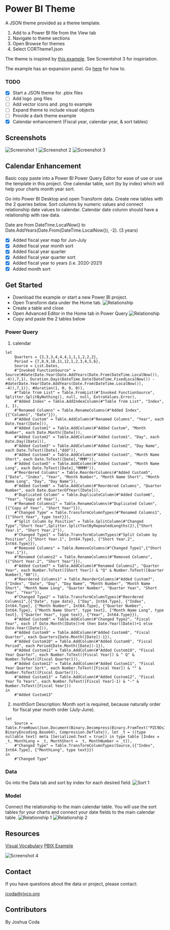 # Power BI Theme
A JSON theme provided as a theme template. 

1. Add to a Power BI file from the View tab 
2. Navigate to theme sections
3. Open Browse for themes
4. Select CORTheme1.json 

The theme is inspired by [this example](https://app.powerbi.com/view?r=eyJrIjoiYmU0ZjYzYmItMTE0NC00NTRiLTkwZTYtNDkzZDYwOTA5ZWI5IiwidCI6IjRiYjUwOGE5LTc1MzQtNGY0OC1iOTQxLTNkNDhlZGY5YzM3YSJ9). See Screentshot 3 for inspiriation.

The example has an expansion panel. Go [here](https://exceleratorbi.com.au/create-a-power-bi-slicer-panel/) for how to. 

### TODO

- [x] Start a JSON theme for .pbix files
- [ ] Add logo .png files
- [ ] Add vector icons and .png to example
- [ ] Expand theme to include visual objects
- [ ] Provide a dark theme example
- [x] Calendar enhancement (Fiscal year, calendar year, & sort tables)

## Screenshots
![Screenshot 1](docs/images/example1.png)
![Screenshot 2](docs/images/example2.png)
![Screenshot 3](docs/images/example3.png)


## Calendar Enhancement
Basic copy paste into a Power BI Power Query Editor for ease of use or use the template in this project. One calendar table, sort (by by index) which will help your charts month year sort.

Go into Power BI Desktop and open Transform data. Create new tables with the 2 queries below. Sort columns by numeric values and connect relationship date values to calendar. Calendar date column should have a relationship with raw data. 

Date are from DateTime.LocalNow() to Date.AddYears(Date.From(DateTime.LocalNow()), -2). (3 years)

- [x] Added fiscal year map for Jun-July
- [x] Added fiscal year month sort
- [x] Added fiscal year quarter
- [x] Added fiscal year quarter sort
- [x] Added fiscal year to years (i.e. 2020-2021)
- [x] Added month sort

## Get Started
* Download the example or start a new Power BI project. 
* Open Transform data under the Home tab.
![Relationship](/docs/images/get_started.png)
* Create a table and close
* Open Advanced Editor in the Home tab in Power Query
![Relationship](/docs/images/advanced_editor.png)
* Copy and paste the 2 tables below

### Power Query
1. calendar

```
let
    Quarters = {3,3,3,4,4,4,1,1,1,2,2,2},
    Period = {7,8,9,10,11,12,1,2,3,4,5,6},
    Source = List.Dates,
    #"Invoked FunctionSource" = Source(#date(Date.Year(Date.AddYears(Date.From(DateTime.LocalNow()), -4)),7,1), Duration.Days(DateTime.Date(DateTime.FixedLocalNow()) - #date(Date.Year(Date.AddYears(Date.From(DateTime.LocalNow()), -4)),7,1)), #duration(1, 0, 0, 0)),
    #"Table from List" = Table.FromList(#"Invoked FunctionSource", Splitter.SplitByNothing(), null, null, ExtraValues.Error),
    #"Added Index" = Table.AddIndexColumn(#"Table from List", "Index", 1, 1),
    #"Renamed Columns" = Table.RenameColumns(#"Added Index",{{"Column1", "Date"}}),
    #"Added Custom" = Table.AddColumn(#"Renamed Columns", "Year", each Date.Year([Date])),
    #"Added Custom1" = Table.AddColumn(#"Added Custom", "Month Number", each Date.Month([Date])),
    #"Added Custom2" = Table.AddColumn(#"Added Custom1", "Day", each Date.Day([Date])),
    #"Added Custom3" = Table.AddColumn(#"Added Custom2", "Day Name", each Date.ToText([Date],"ddd")),
    #"Added Custom4" = Table.AddColumn(#"Added Custom3", "Month Name Short", each Date.ToText([Date],"MMM")),
    #"Added Custom5" = Table.AddColumn(#"Added Custom4", "Month Name Long", each Date.ToText([Date],"MMMM")),
    #"Reordered Columns" = Table.ReorderColumns(#"Added Custom5",{"Date", "Index", "Year", "Month Number", "Month Name Short", "Month Name Long", "Day", "Day Name"}),
    #"Added Custom6" = Table.AddColumn(#"Reordered Columns", "Quarter Number", each Date.QuarterOfYear([Date])),
    #"Duplicated Column" = Table.DuplicateColumn(#"Added Custom6", "Year", "Copy of Year"),
    #"Renamed Columns1" = Table.RenameColumns(#"Duplicated Column",{{"Copy of Year", "Short Year"}}),
    #"Changed Type" = Table.TransformColumnTypes(#"Renamed Columns1",{{"Short Year", type text}}),
    #"Split Column by Position" = Table.SplitColumn(#"Changed Type","Short Year",Splitter.SplitTextByRepeatedLengths(2),{"Short Year.1", "Short Year.2"}),
    #"Changed Type1" = Table.TransformColumnTypes(#"Split Column by Position",{{"Short Year.1", Int64.Type}, {"Short Year.2", Int64.Type}}),
    #"Removed Columns" = Table.RemoveColumns(#"Changed Type1",{"Short Year.1"}),
    #"Renamed Columns2" = Table.RenameColumns(#"Removed Columns",{{"Short Year.2", "Short Year"}}),
    #"Added Custom7" = Table.AddColumn(#"Renamed Columns2", "Quarter Year", each Number.ToText([Short Year]) & "Q" & Number.ToText([Quarter Number],"00")),
    #"Reordered Columns1" = Table.ReorderColumns(#"Added Custom7",{"Index", "Date", "Day", "Day Name", "Month Number", "Month Name Short", "Month Name Long", "Quarter Number", "Quarter Year", "Short Year", "Year"}),
    #"Changed Type2" = Table.TransformColumnTypes(#"Reordered Columns1",{{"Date", type date}, {"Day", Int64.Type}, {"Index", Int64.Type}, {"Month Number", Int64.Type}, {"Quarter Number", Int64.Type}, {"Month Name Short", type text}, {"Month Name Long", type text}, {"Quarter Year", type text}, {"Year", Int64.Type}}),
    #"Added Custom8" = Table.AddColumn(#"Changed Type2", "Fiscal Year", each if Date.Month([Date])>6 then Date.Year([Date])+1 else Date.Year([Date])),
    #"Added Custom9" = Table.AddColumn(#"Added Custom8", "Fiscal Quarter", each Quarters{Date.Month([Date])-1}),
    #"Added Custom10" = Table.AddColumn(#"Added Custom9", "Fiscal Period", each Period{Date.Month([Date])-1}),
    #"Added Custom11" = Table.AddColumn(#"Added Custom10", "Fiscal Year Quarter", each Number.ToText([Fiscal Year]) & " Q" & Number.ToText([Fiscal Quarter])),
    #"Added Custom12" = Table.AddColumn(#"Added Custom11", "Fiscal Year Quarter Sort", each Number.ToText([Fiscal Year]) & "" & Number.ToText([Fiscal Quarter])),
    #"Added Custom13" = Table.AddColumn(#"Added Custom12", "Fiscal Year To Years", each Number.ToText([Fiscal Year]-1) & "-" & Number.ToText([Fiscal Year]))
in
    #"Added Custom13"
```

2. monthSort
Description: Month sort is required, because naturally order for fiscal year month order (July-June).
```
let
    Source = Table.FromRows(Json.Document(Binary.Decompress(Binary.FromText("PZC9DsIgFEbfhbmD9L+jiXEwUQdHwkAJUZPaNggmvL0f91qXc084kABKCSkKcYpT4gF2QhdKlLB9vMd3YAF7ChXs5tbgXqPz7OBArYZdbVi4wEC5o9RAL8tnOwXNTVJroQdntwbNraTW5XuZORqf2HKi0sOObvS/BAX50AA7G28fPMGK1nEXPGb1z4knWHOQtDP92fBySb8yOx5gK7T+Ag==", BinaryEncoding.Base64), Compression.Deflate)), let _t = ((type nullable text) meta [Serialized.Text = true]) in type table [Index = _t, MonthLong = _t, MonthShort = _t, MonthNumber = _t]),
    #"Changed Type" = Table.TransformColumnTypes(Source,{{"Index", Int64.Type}, {"MonthLong", type text}})
in
    #"Changed Type"
```

### Data
Go into the Data tab and sort by index for each desired field.
![Sort 1](/docs/images/month_sort.png)
### Model
Connect the relationship to the main calendar table. You will use the sort tables for your charts and connect your date fields to the main calendar table.
![Relationship 1](/docs/images/relationship_example.png)
![Relationship 2](/docs/images/month_sort.png)
## Resources
[Visual Vocabulary](https://github.com/Financial-Times/chart-doctor/tree/main/visual-vocabulary)
[PBIX Example](http://sqljason.com/2018/12/financial-times-visual-vocabulary-power-bi-edition.html)

![Screenshot 4](docs/images/poster.png)
## Contact

If you have questions about the data or project, please contact:

jcoda@rivco.org


## Contributors

By Joshua Coda
